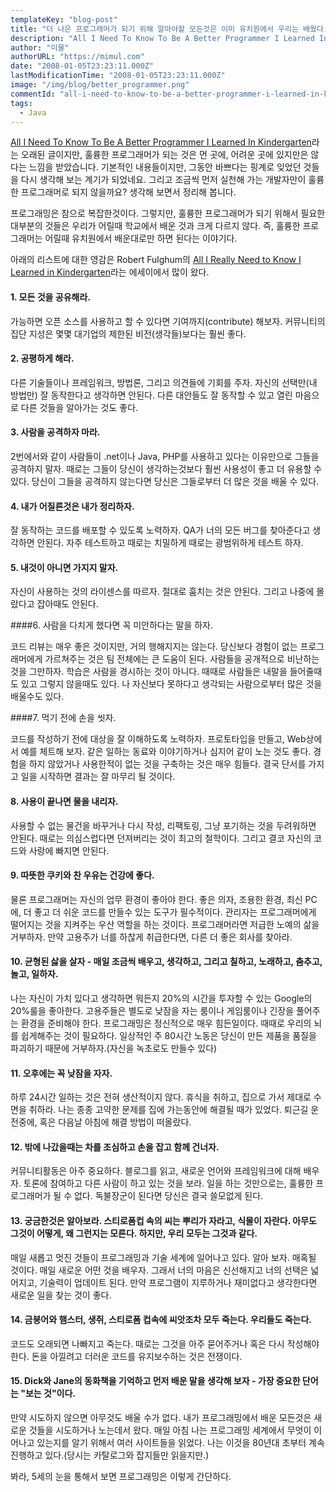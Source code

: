 ```yaml
---
templateKey: "blog-post"
title: "더 나은 프로그래머가 되기 위해 알아야할 모든것은 이미 유치원에서 우리는 배웠다."
description: "All I Need To Know To Be A Better Programmer I Learned In Kindergarten이라는 오래된 글이지만, 훌륭한 프로그래머가 되는 것은 먼 곳에, 어려운 곳에 있지만은 않다는 느낌을 받아 실천해 보기로 하면서 정리함."
author: "미물"
authorURL: "https://mimul.com"
date: "2008-01-05T23:23:11.000Z"
lastModificationTime: "2008-01-05T23:23:11.000Z"
image: "/img/blog/better_programmer.png"
commentId: "all-i-need-to-know-to-be-a-better-programmer-i-learned-in-kindergarten-2008-01-05"
tags:
  - Java
---
```


[All I Need To Know To Be A Better Programmer I Learned In Kindergarten](http://thecodist.com/article/all-i-need-to-know-to-be-a-better-programmer-i-learned-in-kindergarten)라는 오래된 글이지만, 훌륭한 프로그래머가 되는 것은 먼 곳에, 어려운 곳에 있지만은 않다는 느낌을 받았습니다. 기본적인 내용들이지만, 그동안 바쁘다는 핑계로 잊었던 것들을 다시 생각해 보는 계기가 되었네요. 그리고 조금씩 먼저 실천해 가는 개발자만이 훌륭한 프로그래머로 되지 않을까요? 생각해 보면서 정리해 봅니다.

프로그래밍은 참으로 복잡한것이다. 그렇지만, 훌륭한 프로그래머가 되기 위해서 필요한 대부분의 것들은 우리가 어릴때 학교에서 배운 것과 크게 다르지 않다. 즉, 훌륭한 프로그래머는 어릴때 유치원에서 배운대로만 하면 된다는 이야기다.

아래의 리스트에 대한 영감은 Robert Fulghum의 [All I Really Need to Know I Learned in Kindergarten](https://www.amazon.com/Really-Need-Know-Learned-Kindergarten/dp/034546639X)라는 에세이에서 많이 왔다.

#### 1. 모든 것을 공유해라.

가능하면 오픈 소스를 사용하고 할 수 있다면 기여까지(contribute) 해보자. 커뮤니티의 집단 지성은 몇몇 대기업의 제한된 비전(생각들)보다는 훨씬 좋다.

#### 2. 공평하게 해라.

다른 기술들이나 프레임워크, 방법론, 그리고 의견들에 기회를 주자. 자신의 선택만(내 방법만) 잘 동작한다고 생각하면 안된다. 다른 대안들도 잘 동작할 수 있고 열린 마음으로 다른 것들을 알아가는 것도 좋다.

#### 3. 사람을 공격하자 마라.

2번에서와 같이 사람들이 .net이나 Java, PHP를 사용하고 있다는 이유만으로 그들을 공격하지 말자. 때로는 그들이 당신이 생각하는것보다 훨씬 사용성이 좋고 더 유용할 수 있다. 당신이 그들을 공격하지 않는다면 당신은 그들로부터 더 많은 것을 배울 수 있다.

#### 4. 내가 어질른것은 내가 정리하자.

잘 동작하는 코드를 배포할 수 있도록 노력하자. QA가 너의 모든 버그를 찾아준다고 생각하면 안된다. 자주 테스트하고 때로는 치밀하게 때로는 광범위하게 테스트 하자.

#### 5. 내것이 아니면 가지지 말자.

자신이 사용하는 것의 라이센스를 따르자. 절대로 훔치는 것은 안된다. 그리고 나중에 몰랐다고 잡아때도 안된다.

####6. 사람을 다치게 했다면 꼭 미안하다는 말을 하자.

코드 리뷰는 매우 좋은 것이지만, 거의 행해지지는 않는다. 당신보다 경험이 없는 프로그래머에게 가르쳐주는 것은 팀 전체에는 큰 도움이 된다. 사람들을 공개적으로 비난하는 것을 그만하자. 학습은 사람을 경시하는 것이 아니다. 때때로 사람들은 내말을 들어줄때도 있고 그렇지 않을때도 있다. 나 자신보다 못하다고 생각되는 사람으로부터 많은 것을 배울수도 있다.

####7. 먹기 전에 손을 씻자.

코드를 작성하기 전에 대상을 잘 이해하도록 노력하자. 프로토타입을 만들고, Web상에서 예를 체트해 보자. 같은 일하는 동료와 이야기하거나 심지어 같이 노는 것도 좋다. 경험을 하지 않았거나 사용한적이 없는 것을 구축하는 것은 매우 힘들다. 결국 단서를 가지고 일을 시작하면 결과는 잘 마무리 될 것이다.

#### 8. 사용이 끝나면 물을 내리자.

사용할 수 없는 물건을 바꾸거나 다시 작성, 리팩토링, 그냥 포기하는 것을 두려워하면 안된다. 때로는 의심스럽다면 던져버리는 것이 최고의 철학이다. 그리고 결코 자신의 코드와 사랑에 빠지면 안된다.

#### 9. 따뜻한 쿠키와 찬 우유는 건강에 좋다.

물론 프로그래머는 자신의 업무 환경이 좋아야 한다. 좋은 의자, 조용한 환경, 최신 PC에, 더 좋고 더 쉬운 코드를 만들수 있는 도구가 필수적이다. 관리자는 프로그래머에게 떨어지는 것을 지켜주는 우산 역할을 하는 것이다. 프로그래머라면 저급한 노예의 삶을 거부하자. 만약 고용주가 너를 하찮게 취급한다면, 다른 더 좋은 회사를 찾아라.

#### 10. 균형된 삻을 살자 - 매일 조금씩 배우고, 생각하고, 그리고 칠하고, 노래하고, 춤추고, 놀고, 일하자.

나는 자신이 가치 있다고 생각하면 뭐든지 20%의 시간을 투자할 수 있는 Google의 20%룰을 좋아한다. 고용주들은 별도로 낮잠을 자는 룸이나 게임룸이나 긴장을 풀어주는 환경을 준비해야 한다. 프로그래밍은 정신적으로 매우 힘든일이다. 때때로 우리의 뇌를 쉽게해주는 것이 필요하다. 일상적인 주 80시간 노동은 당신이 만든 제품을 품질을 파괴하기 때문에 거부하자.(자신을 녹초로도 만들수 있다)

#### 11. 오후에는 꼭 낮잠을 자자.

하루 24시간 일하는 것은 전혀 생산적이지 않다. 휴식을 취하고, 집으로 가서 제대로 수면을 취하라. 나는 종종 고약한 문제를 집에 가는동안에 해결될 때가 있었다. 퇴근길 운전중에, 혹은 다음날 아침에 해결 방법이 떠올랐다.

#### 12. 밖에 나갔을때는 차를 조심하고 손을 잡고 함께 건너자.

커뮤니티활동은 아주 중요하다. 블로그를 읽고, 새로운 언어와 프레임워크에 대해 배우자. 토론에 참여하고 다른 사람이 하고 있는 것을 보라. 일을 하는 것만으로는, 훌륭한 프로그래머가 될 수 없다. 독불장군이 된다면 당신은 결국 쓸모없게 된다.

#### 13. 궁금한것은 알아보라. 스티로폼컵 속의 씨는 뿌리가 자라고, 식물이 자란다. 아무도 그것이 어떻게, 왜 그런지는 모른다. 하지만, 우리 모두는 그것과 같다.

매일 새롭고 멋진 것들이 프로그래밍과 기술 세계에 일어나고 있다. 알아 보자. 매혹될 것이다. 매일 새로운 어떤 것을 배우자. 그래서 너의 마음은 신선해지고 너의 선택은 넓어지고, 기술력이 업데이트 된다. 만약 프로그램이 지루하거나 재미없다고 생각한다면 새로운 일을 찾는 것이 좋다.

#### 14. 금붕어와 햄스터, 생쥐, 스티로폼 컵속에 씨앗조차 모두 죽는다. 우리들도 죽는다.

코드도 오래되면 나빠지고 죽는다. 때로는 그것을 아주 묻어주거나 혹은 다시 작성해야 한다. 돈을 아낄려고 더러운 코드를 유지보수하는 것은 전쟁이다.

#### 15. Dick와 Jane의 동화책을 기억하고 먼저 배운 말을 생각해 보자 - 가장 중요한 단어는 "보는 것"이다.

만약 시도하지 않으면 아무것도 배울 수가 없다. 내가 프로그래밍에서 배운 모든것은 새로운 것들을 시도하거나 노는데서 왔다. 매일 아침 나는 프로그래밍 세계에서 무엇이 이어나고 있는지를 알기 위해서 여러 사이트들을 읽었다. 나는 이것을 80년대 초부터 계속 진행하고 있다.(당시는 카탈로그와 잡지들만 읽을지만.)

봐라, 5세의 눈을 통해서 보면 프로그래밍은 이렇게 간단하다.

